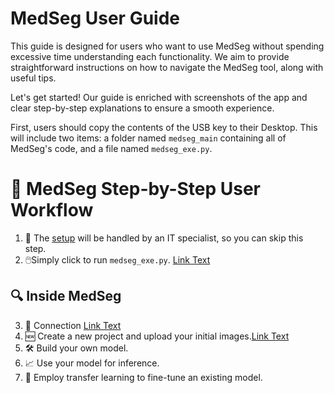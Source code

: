 
# MedSeg User Guide

This guide is designed for users who want to use MedSeg without spending excessive time understanding each functionality. We aim to provide straightforward instructions on how to navigate the MedSeg tool, along with useful tips.

Let's get started! Our guide is enriched with screenshots of the app and clear step-by-step explanations to ensure a smooth experience.

First, users should copy the contents of the USB key to their Desktop. This will include two items: a folder named `medseg_main` containing all of MedSeg's code, and a file named `medseg_exe.py`.

# 📘 MedSeg Step-by-Step User Workflow

1. 🚫 The [setup](setup.md) will be handled by an IT specialist, so you can skip this step.
2. 🖱️Simply click to run `medseg_exe.py`. [Link Text](execution.md#Execution) 

## 🔍 Inside MedSeg

3. 🔑 Connection [Link Text](execution.md#connection)
4. 🆕 Create a new project and upload your initial images.[Link Text](execution.md#creating-a-new-project)
5. 🛠️ Build your own model.
6. 📈 Use your model for inference.
7. 🔄 Employ transfer learning to fine-tune an existing model.
